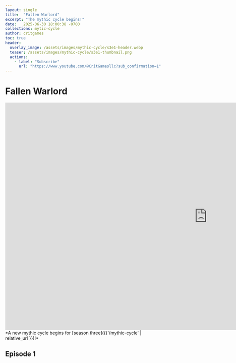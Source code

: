 ```yaml
---
layout: single
title:  "Fallen Warlord"
excerpt: "The mythic cycle begins!"
date:   2025-06-30 18:00:38 -0700
collections: mytic-cycle
author: critgames
toc: true
header:
  overlay_image: /assets/images/mythic-cycle/s3e1-header.webp
  teaser: /assets/images/mythic-cycle/s3e1-thumbnail.png
  actions:
    - label: "Subscribe"
      url: "https://www.youtube.com/@CritGamesllc?sub_confirmation=1"
---
```


# Fallen Warlord
<iframe width="1280" height="720" src="https://www.youtube.com/embed/6UespqUvQq8?si=Busy5vjqYubhi1ut" title="YouTube video player" frameborder="0" allow="accelerometer; autoplay; clipboard-write; encrypted-media; gyroscope; picture-in-picture; web-share" referrerpolicy="strict-origin-when-cross-origin" allowfullscreen></iframe>
*A new mythic cycle begins for [season three]({{'/mythic-cycle' | relative_url }})!*

## Episode 1
